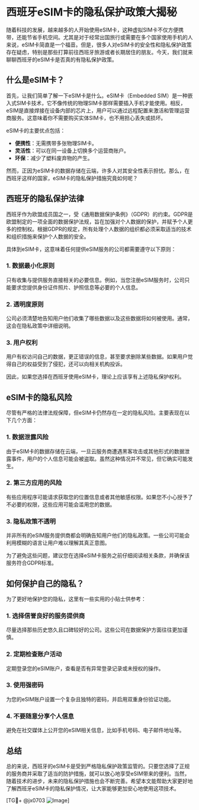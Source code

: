 # 西班牙eSIM卡的隐私保护政策大揭秘

随着科技的发展，越来越多的人开始使用eSIM卡，这种虚拟SIM卡不仅方便携带，还能节省手机空间。尤其是对于经常出国旅行或需要在多个国家使用手机的人来说，eSIM卡简直是一个福音。但是，很多人对eSIM卡的安全性和隐私保护政策存在疑虑，特别是那些打算前往西班牙旅游或者长期居住的朋友。今天，我们就来聊聊西班牙的eSIM卡是否真的有隐私保护政策。

## 什么是eSIM卡？

首先，让我们简单了解一下eSIM卡是什么。eSIM卡（Embedded SIM）是一种嵌入式SIM卡技术，它不像传统的物理SIM卡那样需要插入手机才能使用。相反，eSIM是直接焊接在设备内部的芯片上，用户可以通过远程配置来激活和管理运营商服务。这意味着你不需要购买实体SIM卡，也不用担心丢失或损坏。

eSIM卡的主要优点包括：
- **便携性**：无需携带多张物理SIM卡。
- **灵活性**：可以在同一设备上切换多个运营商账户。
- **环保**：减少了塑料废弃物的产生。

然而，正因为eSIM卡的数据存储在云端，许多人对其安全性表示担忧。那么，在西班牙这样的国家，eSIM卡的隐私保护措施究竟如何呢？

## 西班牙的隐私保护法律

西班牙作为欧盟成员国之一，受《通用数据保护条例》（GDPR）的约束。GDPR是欧盟制定的一项全面的数据保护法规，旨在加强对个人数据的保护，并赋予个人更多的控制权。根据GDPR的规定，所有处理个人数据的组织都必须采取适当的技术和组织措施来保护个人数据的安全。

具体到eSIM卡，这意味着任何提供eSIM服务的公司都需要遵守以下原则：

### 1. 数据最小化原则
只有收集与提供服务直接相关的必要信息。例如，当您注册eSIM服务时，公司只能要求您提供身份证件照片、护照信息等必要的个人信息。

### 2. 透明度原则
公司必须清楚地告知用户他们收集了哪些数据以及这些数据将如何被使用。通常，这会在隐私政策中详细说明。

### 3. 用户权利
用户有权访问自己的数据，更正错误的信息，甚至要求删除某些数据。如果用户觉得自己的权益受到了侵犯，还可以向相关机构投诉。

因此，如果您选择在西班牙使用eSIM卡，理论上应该享有上述隐私保护权利。

## eSIM卡的隐私风险

尽管有严格的法律法规保障，但eSIM卡仍然存在一定的隐私风险。主要表现在以下几个方面：

### 1. 数据泄露风险
由于eSIM卡的数据存储在云端，一旦云服务商遭遇黑客攻击或其他形式的数据泄露事件，用户的个人信息可能会被盗取。虽然这种情况并不常见，但它确实可能发生。

### 2. 第三方应用的风险
有些应用程序可能请求获取您的位置信息或者其他敏感权限。如果您不小心授予了不必要的权限，这些应用可能会滥用您的数据。

### 3. 隐私政策不透明
并非所有的eSIM服务提供商都会明确告知用户他们的隐私政策。一些公司可能会利用模糊的语言让用户难以理解其真正意图。

为了避免这些问题，建议您在选择eSIM卡服务之前仔细阅读相关条款，并确保该服务符合GDPR标准。

## 如何保护自己的隐私？

为了更好地保护您的隐私，这里有一些实用的小贴士供参考：

### 1. 选择信誉良好的服务提供商
尽量选择那些历史悠久且口碑较好的公司。这些公司在数据保护方面往往更加谨慎。

### 2. 定期检查账户活动
定期登录您的eSIM账户，查看是否有异常登录记录或未授权的操作。

### 3. 使用强密码
为您的eSIM账户设置一个复杂且独特的密码，并启用双重身份验证功能。

### 4. 不要随意分享个人信息
避免在社交媒体上公开您的eSIM相关信息，比如手机号码、电子邮件地址等。

## 总结

总的来说，西班牙的eSIM卡是受到严格隐私保护政策监管的。只要您选择了正规的服务商并采取了适当的防护措施，就可以放心地享受eSIM带来的便利。当然，随着技术的进步，未来的隐私保护措施也会不断完善。希望本文能帮助大家更好地了解西班牙eSIM卡的隐私保护情况，让大家能够更加安心地使用这项技术。

[TG💪+ @jx0703 ![Image](https://github.com/user-attachments/assets/dbca1d08-cadb-493c-b0ec-ad6f7a83f270)]